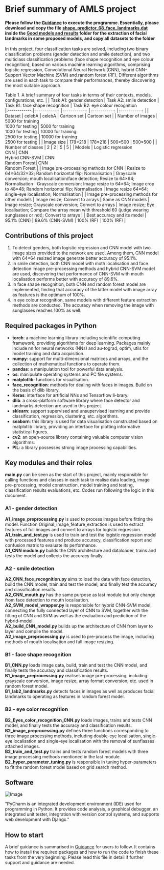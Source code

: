 # Brief summary of AMLS project
**Please follow the [Guidance](https://github.com/zciccs3/-zciccs3-AMLS_assignment22_23/blob/main/Guidance.md) to execute the programme. Essentially, please download and copy the file [shape_predictor_68_face_landmarks.dat](https://www.kaggle.com/datasets/sergiovirahonda/shape-predictor-68-face-landmarksdat?resource=download) inside the [Good models and results](https://github.com/zciccs3/-zciccs3-AMLS_assignment22_23/tree/main/Good%20models%20and%20results) folder for the extraction of facial landmarks in some proposed models, and copy all datasets to the folder** <br/><br/>In this project, four classification tasks are solved, including two binary classification problems (gender detection and smile detection), and two multiclass classification problems (face shape recognition and eye colour recognition), based on various machine learning algorithms, comprising logistic regression, Convolutional Neural Network (CNN), hybrid CNN-Support Vector Machine (SVM) and random forest (RF). Different algorithms are used in each task to compare their performances, thereby discovering the most suitable approach. 

Table 1. A brief summary of four tasks in terms of their contexts, models, configurations, etc.
|          | Task A1: gender detection    | Task A2: smile detection     | Task B1: face shape recognition | Task B2: eye colour recognition  
|:------------:| :-----------: | :-----------: | :-----------: | :-----------: |
| Dataset    |   celebA    |   celebA   |   Cartoon set   |   Cartoon set    |
| Number of images | 5000 for training <br/> 1000 for testing  | 5000 for training <br/> 1000 for testing  | 10000 for training <br/> 2500 for testing  |   10000 for training <br/> 2500 for testing  |
| Image size | 178×218  | 178×218 | 500×500 | 500×500 |
| Number of classes | 2  | 2 | 5 | 5 |
| Models | Logistic regression <br/> CNN | CNN <br/> Hybrid CNN-SVM | CNN <br/> Random Forest| CNN <br/> Random Forest |
| Image pre-processing methods for CNN | Resize to 64×64/32×32; Random horizontal flip; Normalisation | Grayscale conversion; mouth localisation/face detection; Resize to 64×64; Normalisation | Grayscale conversion; Image resize to 64×64; Image crop to 48×48; Random horizontal flip; Normalisation | Image resize 64×64; single-eye localisation; Normalisation |
| Image pre-processing methods for other models | Image resize; Convert to arrays | Same as CNN models | Image resize; Grayscale conversion; Convert to arrays | Image resize; Eye localisation; Compare the array mean with threshold 60 (judge wearing sunglasses or not); Convert to arrays |
| Best accuracy and its model | 95.1% (CNN)  | 89.6% (CNN-SVM) | 100% (RF) | 100% (RF) |

## Contributions of this project
1) To detect genders, both logistic regression and CNN model with two image sizes provided to the network are used. Among them, CNN model with 64×64 resized image generate better accuracy of 95.1%. 
2) In smile detection, both CNN model with moth localisation and face detection image pre-processing methods and hybrid CNN-SVM model are used, discovering that performance of CNN-SVM with mouth localisation performs better with accuracy of 89.6%. 
3) In face shape recognition, both CNN and random forest model are implemented, finding that accuracy of the latter model with image array as features is the optimum of 100%. 
4) In eye colour recognition, same models with different feature extraction methods are conducted. The accuracy when removing the image with sunglasses reaches 100% as well.

## Required packages in Python
* **torch**: a machine learning library including scientific computing framework, providing algorithms for deep learning. Packages mainly include nn for neural networks (NNs) and au-tograd, optim, utils for model training and data acquisition.
* **numpy**: support for multi-dimensional matrices and arrays, and the collection of mathematical functions to operate them.
* **pandas**: a manipulation tool for powerful data analysis.
* **os**: manipulate operating systems and PC file systems.
* **matplotlib**: functions for visualisation.
* **face_recognition**: methods for dealing with faces in images. Build on the basis of dlib library.
* **Keras**: interface for artificial NNs and Tensorflow li-brary.
* **dlib**: a cross-platform software library where face detector and landmarks detection are used in this project.
* **sklearn**: support supervised and unsupervised learning and provide classification, regression, clustering, etc. algorithms.
* **seaborn**: this library is used for data visualisation constructed based on matplotlib library, providing an interface for plotting informative statistical figures.
* **cv2**: an open-source library containing valuable computer vision algorithms.
* **PIL**: a library possesses strong image processing capabilities.

## Key modules and their roles
**main.py** can be seen as the start of this project, mainly responsible for calling functions and classes in each task to realise data loading, image pre-processing, model construction, model training and testing, classification results evaluations, etc. Codes run following the logic in this document. 

### A1 - gender detection

**A1_image_preprocessing.py** is used to process images before fitting the model. Function Original_image_feature_extraction is used to extract features of full images and convert to arrays for logistic regression. <br/>
**A1_train_and_test.py** is used to train and test the logistic regression model with processed features and produce accuracy, classification report and confusion matrix to evaluate its performance. <br/>
**A1_CNN module.py** builds the CNN architecture and dataloader, trains and tests the model and collects the accuracy finally. <br/>

### A2 - smile detection

**A2_CNN_face_recognition.py** aims to load the data with face detection, build the CNN model, train and test the model, and finally test the accuracy and classification results.<br/>
**A2_CNN_mouth.py** has the same purpose as last module but only change from face detection to mouth localisation. <br/>
**A2_SVM_model_wrapper.py** is responsible for hybrid CNN-SVM model, connecting the fully connected layer of CNN to SVM, together with the fitting of CNN and SVM as well as the evaluation and prediction of the hybrid-model. <br/>
**A2_build_CNN_model.py** builds up the architecture of CNN from layer to layer and compile the model. <br/>
**A2_image_preprocessing.py** is used to pre-process the image, including methods of mouth localisation and full image resizing. <br/>

### B1 - face shape recognition

**B1_CNN.py** loads image data, build, train and test the CNN model, and finally tests the accuracy and classification results. <br/>
**B1_image_preprocessing.py** realises image pre-processing, including grayscale conversion, image resize, array format conversion, etc. used in random forest model. <br/>
**B1_lab2_landmarks.py** detects faces in images as well as produces facial landmarks to operating as features in random forest model. <br/>

### B2 - eye color recognition

**B2_Eyes_color_recognition_CNN.py** loads images, trains and tests CNN model, and finally tests the accuracy and classification results. <br/>
**B2_image_preprocessing.py** defines three functions corresponding to three image processing methods, including double-eye localisation, single-eye localisation and single-eye localisation with the removal of sunflasses attached images. <br/>
**B2_train_and_test.py** trains and tests random forest models with three image processing methods mentioned in the last module. <br/>
**B2_hyper_parameter_tuning.py** is responsible in tuning hyper-parameters to fit the random forest model based on grid search method. <br/>

## Software

![Image](https://github.com/zciccs3/-zciccs3-AMLS_assignment22_23/blob/main/Figures/Pycharm%20logo.png)

"PyCharm is an integrated development environment (IDE) used for programming in Python. It provides code analysis, a graphical debugger, an integrated unit tester, integration with version control systems, and supports web development with Django."

## How to start

A brief guidance is summarised in [Guidance](https://github.com/zciccs3/-zciccs3-AMLS_assignment22_23/blob/main/Guidance.md) for users to follow. It contains how to install the required packages and how to run the code to finish these tasks from the very beginning. Please read this file in detail if further support and guidance are needed. 
